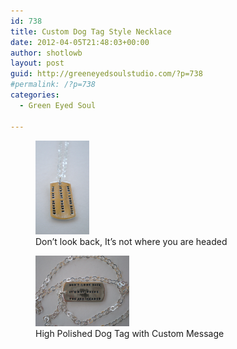 ```yaml
---
id: 738
title: Custom Dog Tag Style Necklace
date: 2012-04-05T21:48:03+00:00
author: shotlowb
layout: post
guid: http://greeneyedsoulstudio.com/?p=738
#permalink: /?p=738
categories:
  - Green Eyed Soul
  
---
```

<div id='gallery-3' class='gallery galleryid-738 gallery-columns-2 gallery-size-thumbnail'>
  <figure class='gallery-item'> 
  
  <div class='gallery-icon portrait'>
    <a href='/vendor/uploads/2012/04/April-Custom-Orders-004.jpg'><img width="86" height="150" src="/vendor/uploads/2012/04/April-Custom-Orders-004.jpg" class="attachment-thumbnail size-thumbnail" alt="" aria-describedby="gallery-3-739" sizes="100vw" /></a>
  </div><figcaption class='wp-caption-text gallery-caption' id='gallery-3-739'> Don&#8217;t look back, It&#8217;s not where you are headed </figcaption></figure><figure class='gallery-item'> 
  
  <div class='gallery-icon landscape'>
    <a href='/vendor/uploads/2012/04/April-Custom-Orders-008.jpg'><img width="150" height="113" src="/vendor/uploads/2012/04/April-Custom-Orders-008.jpg" class="attachment-thumbnail size-thumbnail" alt="" aria-describedby="gallery-3-740" sizes="100vw" /></a>
  </div><figcaption class='wp-caption-text gallery-caption' id='gallery-3-740'> High Polished Dog Tag with Custom Message </figcaption></figure>
</div>